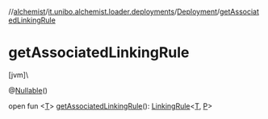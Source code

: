 //[alchemist](../../../index.md)/[it.unibo.alchemist.loader.deployments](../index.md)/[Deployment](index.md)/[getAssociatedLinkingRule](get-associated-linking-rule.md)

# getAssociatedLinkingRule

[jvm]\

@[Nullable](https://docs.oracle.com/javase/8/docs/api/javax/annotation/Nullable.html)()

open fun <[T](get-associated-linking-rule.md)> [getAssociatedLinkingRule](get-associated-linking-rule.md)(): [LinkingRule](../../it.unibo.alchemist.model.interfaces/-linking-rule/index.md)<[T](../../it.unibo.alchemist.loader.export/-extractor/extract-data.md), [P](../../it.unibo.alchemist.loader.shapes/-rectangle/index.md)>
